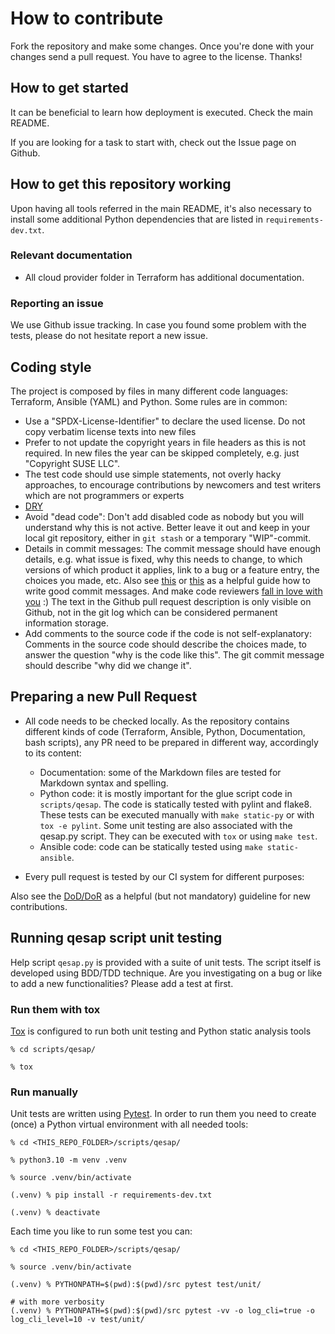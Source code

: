 # How to contribute

Fork the repository and make some changes.
Once you're done with your changes send a pull request. You have to agree to
the license. Thanks!

## How to get started

It can be beneficial to learn how deployment is executed. Check the main README.

If you are looking for a task to start with, check out the Issue page on Github.

## How to get this repository working

Upon having all tools referred in the main README, it's also necessary to install some additional Python dependencies that are listed in `requirements-dev.txt`.

### Relevant documentation

* All cloud provider folder in Terraform has additional documentation.

### Reporting an issue

We use Github issue tracking. In case you found some
problem with the tests, please do not hesitate report a new issue.

## Coding style

The project is composed by files in many different code languages: Terraform, Ansible (YAML) and Python. Some rules are in common:

* Use a "SPDX-License-Identifier" to declare the used license. Do not copy
  verbatim license texts into new files
* Prefer to not update the copyright years in file headers as this is not
  required. In new files the year can be skipped completely, e.g. just
  "Copyright SUSE LLC".
* The test code should use simple statements, not overly hacky
  approaches, to encourage contributions by newcomers and test writers which
  are not programmers or experts
* [DRY](https://en.wikipedia.org/wiki/Don't_repeat_yourself)
* Avoid "dead code": Don't add disabled code as nobody but you will understand
  why this is not active. Better leave it out and keep in your local git
  repository, either in `git stash` or a temporary "WIP"-commit.
* Details in commit messages: The commit message should have enough details,
  e.g. what issue is fixed, why this needs to change, to which versions of which
  product it applies, link to a bug or a feature entry, the choices you made,
  etc.
  Also see [this](https://commit.style/) or [this](http://chris.beams.io/posts/git-commit/) as a helpful guide how to write good commit messages.
  And make code reviewers [fall in love with you](https://mtlynch.io/code-review-love/) :)
  The text in the Github pull request description is only
  visible on Github, not in the git log which can be considered permanent
  information storage.
* Add comments to the source code if the code is not self-explanatory:
  Comments in the source code should describe the choices made, to answer the
  question "why is the code like this". The git commit message should describe
  "why did we change it".

## Preparing a new Pull Request

* All code needs to be checked locally. As the repository contains different kinds of code (Terraform, Ansible, Python, Documentation, bash scripts), any PR need to be prepared in different way, accordingly to its content:
  * Documentation: some of the Markdown files are tested for Markdown syntax and spelling.
  * Python code: it is mostly important for the glue script code in `scripts/qesap`. The code is statically tested with pylint and flake8. These tests can be executed manually with `make static-py` or with `tox -e pylint`. Some unit testing are also associated with the qesap.py script. They can be executed with `tox` or using `make test`.
  * Ansible code: code can be statically tested using `make static-ansible`.

* Every pull request is tested by our CI system for different purposes:

Also see the [DoD/DoR][1] as a helpful (but not mandatory) guideline for new contributions.

[1]: https://progress.opensuse.org/projects/openqatests/wiki/Wiki#Definition-of-DONEREADY

## Running qesap script unit testing

Help script `qesap.py` is provided with a suite of unit tests. The script itself is developed using BDD/TDD technique.
Are you investigating on a bug or like to add a new functionalities? Please add a test at first.

### Run them with tox

[Tox][2] is configured to run both unit testing and Python static analysis tools

```shell
% cd scripts/qesap/

% tox
```

[2]: https://tox.wiki/en/latest/

### Run manually

Unit tests are written using [Pytest][3]. In order to run them you need to create (once) a Python virtual environment with all needed tools:

```shell
% cd <THIS_REPO_FOLDER>/scripts/qesap/

% python3.10 -m venv .venv

% source .venv/bin/activate

(.venv) % pip install -r requirements-dev.txt

(.venv) % deactivate
```

Each time you like to run some test you can:

```shell
% cd <THIS_REPO_FOLDER>/scripts/qesap/

% source .venv/bin/activate

(.venv) % PYTHONPATH=$(pwd):$(pwd)/src pytest test/unit/

# with more verbosity
(.venv) % PYTHONPATH=$(pwd):$(pwd)/src pytest -vv -o log_cli=true -o log_cli_level=10 -v test/unit/
```

[3]: https://docs.pytest.org/

